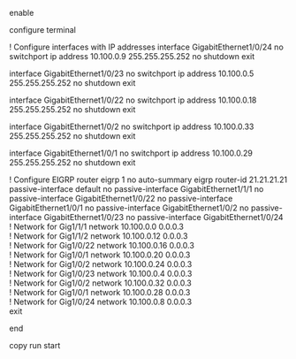 enable

configure terminal

! Configure interfaces with IP addresses
interface GigabitEthernet1/0/24
  no switchport
  ip address 10.100.0.9 255.255.255.252
  no shutdown
exit

interface GigabitEthernet1/0/23
  no switchport
  ip address 10.100.0.5 255.255.255.252
  no shutdown
exit

interface GigabitEthernet1/0/22
  no switchport
  ip address 10.100.0.18 255.255.255.252
  no shutdown
exit

interface GigabitEthernet1/0/2
  no switchport
  ip address 10.100.0.33 255.255.255.252
  no shutdown
exit

interface GigabitEthernet1/0/1
  no switchport
  ip address 10.100.0.29 255.255.255.252
  no shutdown
exit

! Configure EIGRP
router eigrp 1
  no auto-summary
  eigrp router-id 21.21.21.21
  passive-interface default
  no passive-interface GigabitEthernet1/1/1
  no passive-interface GigabitEthernet1/0/22
  no passive-interface GigabitEthernet1/0/1
  no passive-interface GigabitEthernet1/0/2
  no passive-interface GigabitEthernet1/0/23
  no passive-interface GigabitEthernet1/0/24
  ! Network for Gig1/1/1
  network 10.100.0.0 0.0.0.3  
  ! Network for Gig1/1/2
  network 10.100.0.12 0.0.0.3  
  ! Network for Gig1/0/22
  network 10.100.0.16 0.0.0.3  
  ! Network for Gig1/0/1
  network 10.100.0.20 0.0.0.3  
  ! Network for Gig1/0/2
  network 10.100.0.24 0.0.0.3  
  ! Network for Gig1/0/23
  network 10.100.0.4 0.0.0.3   
  ! Network for Gig1/0/2
  network 10.100.0.32 0.0.0.3  
  ! Network for Gig1/0/1
  network 10.100.0.28 0.0.0.3  
  ! Network for Gig1/0/24
  network 10.100.0.8 0.0.0.3   
exit

end

copy run start



